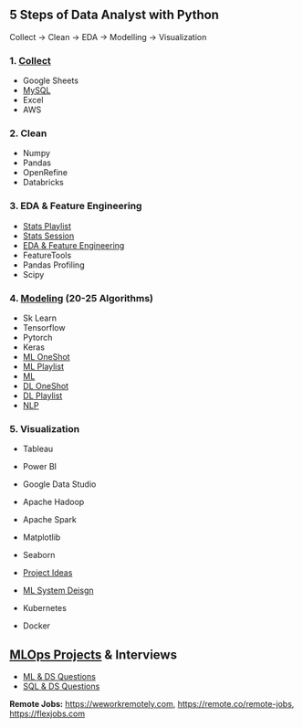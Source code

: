 ## 5 Steps of Data Analyst with Python 
Collect -> Clean -> EDA -> Modelling -> Visualization

### 1. [Collect](https://youtu.be/D_wNQR3LeeM?si=oe2rR-RaOSZ8cVZL)

- Google Sheets
- [MySQL](https://www.youtube.com/watch?v=us1XyayQ6fU&list=PLZoTAELRMXVNMRWlVf0bDDSxNEn38u9Cl)
- Excel
- AWS
  
### 2. Clean

- Numpy
- Pandas
- OpenRefine
- Databricks
  
### 3. EDA & Feature Engineering

- [Stats Playlist](https://www.youtube.com/watch?v=7y3XckjaVOw&list=PLTDARY42LDV6YHSRo669_uDDGmUEmQnDJ)
- [Stats Session](https://www.youtube.com/watch?v=11unm2hmvOQ&list=PLZoTAELRMXVMgtxAboeAx-D9qbnY94Yay)
- [EDA & Feature Engineering](https://www.youtube.com/watch?v=bTN-6VPe8c0&list=PLZoTAELRMXVPzj1D0i_6ajJ6gyD22b3jh)
- FeatureTools
- Pandas Profiling
- Scipy
  
### 4. [Modeling](https://dbourke.link/mlmap) (20-25 Algorithms)

- Sk Learn
- Tensorflow
- Pytorch
- Keras
- [ML OneShot](https://youtu.be/JxgmHe2NyeY?si=qqwRQ9Ab9oVSDu3s)
- [ML Playlist](https://www.youtube.com/watch?v=7uwa9aPbBRU&list=PLTDARY42LDV7WGmlzZtY-w9pemyPrKNUZ)
- [ML](https://youtu.be/Av0oMG49FQE)
- [DL OneShot](https://youtu.be/V7Z2sV00nHI?si=A6Vt5s7oDjrSaAoR) 
- [DL Playlist](https://www.youtube.com/watch?v=8arGWdq_KL0&list=PLZoTAELRMXVPiyueAqA_eQnsycC_DSBns)
- [NLP](https://www.youtube.com/watch?v=w3coRFpyddQ&list=PLZoTAELRMXVNNrHSKv36Lr3_156yCo6Nn)

### 5. Visualization

- Tableau
- Power BI
- Google Data Studio
- Apache Hadoop
- Apache Spark
- Matplotlib
- Seaborn


- [Project Ideas](https://github.com/veb-101/Data-Science-Projects)         
- [ML System Deisgn](https://github.com/eugeneyan/applied-ml)
- Kubernetes
- Docker

## [MLOps Projects](https://madewithml.com/courses/mlops/) & Interviews

- [ML & DS Questions](https://www.mlstack.cafe)
- [SQL & DS Questions](https://datalemur.com)

**Remote Jobs:** https://weworkremotely.com, https://remote.co/remote-jobs, https://flexjobs.com
